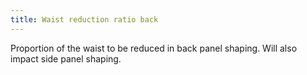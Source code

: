 ```yaml
---
title: Waist reduction ratio back
---
```


Proportion of the waist to be reduced in back panel shaping. Will also impact side panel shaping.